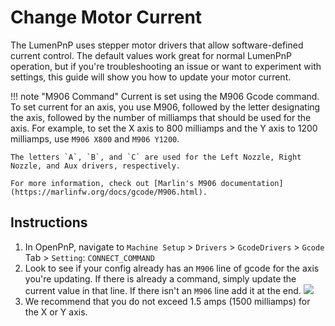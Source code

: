 # Change Motor Current

The LumenPnP uses stepper motor drivers that allow software-defined current control. The default values work great for normal LumenPnP operation, but if you're troubleshooting an issue or want to experiment with settings, this guide will show you how to update your motor current.

!!! note "M906 Command"
    Current is set using the M906 Gcode command. To set current for an axis, you use M906, followed by the letter designating the axis, followed by the number of milliamps that should be used for the axis. For example, to set the X axis to 800 milliamps and the Y axis to 1200 milliamps, use `M906 X800` and `M906 Y1200`.

    The letters `A`, `B`, and `C` are used for the Left Nozzle, Right Nozzle, and Aux drivers, respectively.

    For more information, check out [Marlin's M906 documentation](https://marlinfw.org/docs/gcode/M906.html).

## Instructions

1. In OpenPnP, navigate to `Machine Setup` > `Drivers` > `GcodeDrivers` > `Gcode` Tab > `Setting`: `CONNECT_COMMAND`
2. Look to see if your config already has an `M906` line of gcode for the axis you're updating. If there is already a command, simply update the current value in that line. If there isn't an `M906` line add it at the end.
   ![](img/305-motor-current.webp)
3. We recommend that you do not exceed 1.5 amps (1500 milliamps) for the X or Y axis.
